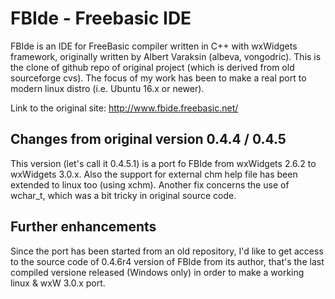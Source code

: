 # FBIde - Freebasic IDE

FBIde is an IDE for FreeBasic compiler written in C++ with wxWidgets framework, originally written by Albert Varaksin (albeva, vongodric).
This is the clone of github repo of original project (which is derived from old sourceforge cvs). The focus of my work has been to make a real port to modern linux distro (i.e. Ubuntu 16.x or newer).

Link to the original site:  http://www.fbide.freebasic.net/

## Changes from original version 0.4.4 / 0.4.5
This version (let's call it 0.4.5.1) is a port fo FBIde from wxWidgets 2.6.2 to wxWidgets 3.0.x.
Also the support for external chm help file has been extended to linux too (using xchm). Another fix concerns the use of wchar_t, which was a bit tricky in original source code.

## Further enhancements
Since the port has been started from an old repository, I'd like to get access to the source code of 0.4.6r4 version of FBIde from its author, that's the last compiled versione released (Windows only) in order to make a working linux & wxW 3.0.x port.